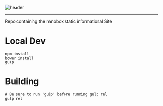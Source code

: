 ![header](http://shots.delorum.com/client/view/nanobox-front-site.png)

---

Repo containing the nanobox static informational Site

# Local Dev
```
npm install
bower install
gulp
```

# Building
```
# Be sure to run 'gulp' before running gulp rel
gulp rel
```

